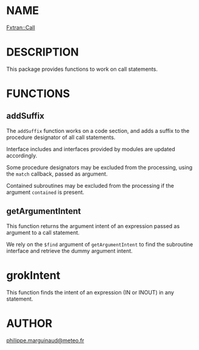 # NAME

[Fxtran::Call](../lib/Fxtran/Call.pm)

# DESCRIPTION

This package provides functions to work on call statements. 

# FUNCTIONS

## addSuffix

The `addSuffix` function
works on a code section, and adds a suffix to the procedure designator of all
call statements.

Interface includes and interfaces provided by modules are updated accordingly.

Some procedure designators may be excluded from the processing, using the `match`
callback, passed as argument. 

Contained subroutines may be excluded from the processing if the argument `contained`
is present.

## getArgumentIntent

This function returns the argument intent of an expression passed
as argument to a call statement.

We rely on the `$find` argument of `getArgumentIntent` to find
the subroutine interface and retrieve the dummy argument intent.

# grokIntent

This function finds the intent of an expression (IN or INOUT) in any statement.

# AUTHOR

philippe.marguinaud@meteo.fr
